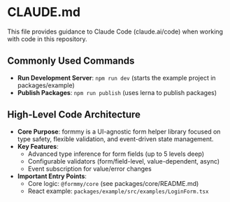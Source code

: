 # CLAUDE.md

This file provides guidance to Claude Code (claude.ai/code) when working with code in this repository.

## Commonly Used Commands
- **Run Development Server**: `npm run dev` (starts the example project in packages/example)
- **Publish Packages**: `npm run publish` (uses lerna to publish packages)

## High-Level Code Architecture
- **Core Purpose**: formmy is a UI-agnostic form helper library focused on type safety, flexible validation, and event-driven state management.
- **Key Features**: 
  - Advanced type inference for form fields (up to 5 levels deep)
  - Configurable validators (form/field-level, value-dependent, async)
  - Event subscription for value/error changes
- **Important Entry Points**: 
  - Core logic: `@formmy/core` (see packages/core/README.md)
  - React example: `packages/example/src/examples/LoginForm.tsx`